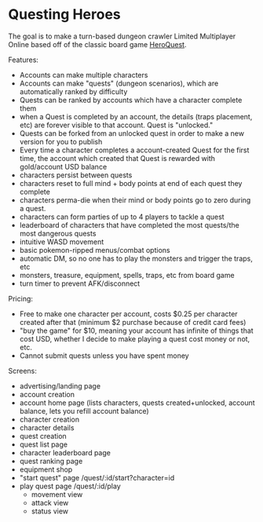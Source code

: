 # Questing Heroes

The goal is to make a turn-based dungeon crawler Limited Multiplayer Online based off of the classic board game [HeroQuest](https://www.youtube.com/watch?v=Cx8sl2uC46A).

Features:

- Accounts can make multiple characters
- Accounts can make "quests" (dungeon scenarios), which are automatically ranked by difficulty
- Quests can be ranked by accounts which have a character complete them
- when a Quest is completed by an account, the details (traps placement, etc) are forever visible to that account. Quest is "unlocked."
- Quests can be forked from an unlocked quest in order to make a new version for you to publish
- Every time a character completes a account-created Quest for the first time, the account which created that Quest is rewarded with gold/account USD balance
- characters persist between quests
- characters reset to full mind + body points at end of each quest they complete
- characters perma-die when their mind or body points go to zero during a quest.
- characters can form parties of up to 4 players to tackle a quest
- leaderboard of characters that have completed the most quests/the most dangerous quests
- intuitive WASD movement
- basic pokemon-ripped menus/combat options
- automatic DM, so no one has to play the monsters and trigger the traps, etc
- monsters, treasure, equipment, spells, traps, etc from board game
- turn timer to prevent AFK/disconnect

Pricing:

- Free to make one character per account, costs $0.25 per character created after that (minimum $2 purchase because of credit card fees)
- "buy the game" for $10, meaning your account has infinite of things that cost USD, whether I decide to make playing a quest cost money or not, etc.
- Cannot submit quests unless you have spent money

Screens:

- advertising/landing page
- account creation
- account home page (lists characters, quests created+unlocked, account balance, lets you refill account balance)
- character creation
- character details
- quest creation
- quest list page
- character leaderboard page
- quest ranking page
- equipment shop
- "start quest" page /quest/:id/start?character=id
- play quest page /quest/:id/play
  - movement view
  - attack view
  - status view
